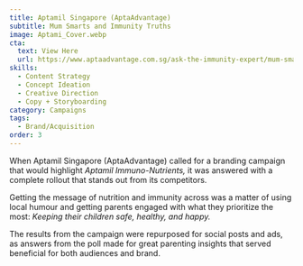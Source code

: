 ```yaml
---
title: Aptamil Singapore (AptaAdvantage)
subtitle: Mum Smarts and Immunity Truths
image: Aptami_Cover.webp
cta:
  text: View Here
  url: https://www.aptaadvantage.com.sg/ask-the-immunity-expert/mum-smarts-and-immunity-truths.html?utm_source=facebook&utm_medium=campaign&utm_content=fb15svideo&utm_campaign=mumsmarts2022&fbclid=IwAR2vZTjmKf6TeRGTBPx8o8NJMq0IGWjvc9Qo78EX9n63ZDBqS8_b1qYoXNE
skills:
  - Content Strategy
  - Concept Ideation
  - Creative Direction
  - Copy + Storyboarding
category: Campaigns
tags:
  - Brand/Acquisition
order: 3
---
```


When Aptamil Singapore (AptaAdvantage) called for a branding campaign that would highlight *Aptamil Immuno-Nutrients,* it was answered with a complete rollout that stands out from its competitors.

Getting the message of nutrition and immunity across was a matter of using local humour and getting parents engaged with what they prioritize the most: *Keeping their children safe, healthy, and happy.*

The results from the campaign were repurposed for social posts and ads, as answers from the poll made for great parenting insights that served beneficial for both audiences and brand.

